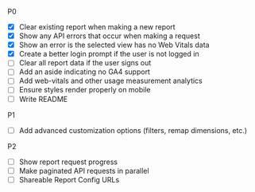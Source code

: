 P0

- [x] Clear existing report when making a new report
- [x] Show any API errors that occur when making a request
- [x] Show an error is the selected view has no Web Vitals data
- [x] Create a better login prompt if the user is not logged in
- [ ] Clear all report data if the user signs out
- [ ] Add an aside indicating no GA4 support
- [ ] Add web-vitals and other usage measurement analytics
- [ ] Ensure styles render properly on mobile
- [ ] Write README

P1

- [ ] Add advanced customization options (filters, remap dimensions, etc.)

P2

- [ ] Show report request progress
- [ ] Make paginated API requests in parallel
- [ ] Shareable Report Config URLs
